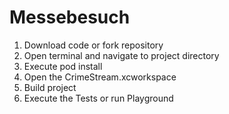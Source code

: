 # Messebesuch
1. Download code or fork repository
2. Open terminal and navigate to project directory
3. Execute pod install
4. Open the CrimeStream.xcworkspace
5. Build project
5. Execute the Tests or run Playground
